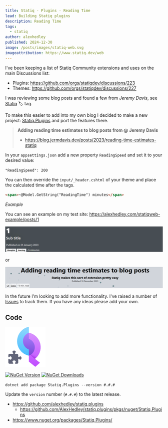 ```yaml
---
title: Statiq - Plugins - Reading Time
lead: Building Statiq plugins
description: Reading Time
tags:
  - statiq
author: alexhedley
published: 2024-12-30
image: /posts/images/statiq-web.svg
imageattribution: https://www.statiq.dev/web
---
```


<!-- # Statiq - Plugins -->

I've been keeping a list of Statiq Community extensions and uses on the main Discussions list:

- Plugins: https://github.com/orgs/statiqdev/discussions/223
- Themes: https://github.com/orgs/statiqdev/discussions/227

I was reviewing some blog posts and found a few from _Jeremy Davis_, see [Statiq](https://blog.jermdavis.dev/tags/statiq/) 🏷 tag.

To make this easier to add into my own blog I decided to make a new project: [Statiq.Plugins](https://github.com/alexhedley/statiq.plugins) and port the features there.

> **Adding reading time estimates to blog posts from @ Jeremy Davis**
> - https://blog.jermdavis.dev/posts/2023/reading-time-estimates-statiq

In your `appsettings.json` add a new property `ReadingSpeed` and set it to your desired value:

`"ReadingSpeed": 200`

You can then override the `input/_header.cshtml` of your theme and place the calculated time after the tags.

```html
<span>~@Model.GetString("ReadingTime") minutes</span>
```

_Example_

You can see an example on my test site: https://alexhedley.com/statiqweb-example/posts/1

![Reading Time](images/statiq/reading_time.png "Reading Time")

or

![Reading Time](images/statiq/reading_time-jd.png "Reading Time")

In the future I'm looking to add more functionality. I've raised a number of [Issues](https://github.com/AlexHedley/statiq.plugins/issues) to track them. If you have any ideas please add your own.

## Code

![Statiq.Plugins Icon](https://raw.githubusercontent.com/AlexHedley/statiq.plugins/main/src/Statiq.Plugins/icon.png "Statiq.Plugins Icon")

[![NuGet Version](https://img.shields.io/nuget/v/Statiq.Plugins.svg?logo=nuget)](https://www.nuget.org/packages/Statiq.Plugins/)
[![NuGet Downloads](https://img.shields.io/nuget/dt/Statiq.Plugins?logo=nuget/)](https://www.nuget.org/packages/Statiq.Plugins/)

`dotnet add package Statiq.Plugins --version #.#.#`

<?# Info ?>
Update the `version` number (`#.#.#`) to the latest release.
<?#/ Info ?>

- https://github.com/alexhedley/statiq.plugins
  - https://github.com/AlexHedley/statiq.plugins/pkgs/nuget/Statiq.Plugins
- https://www.nuget.org/packages/Statiq.Plugins/
